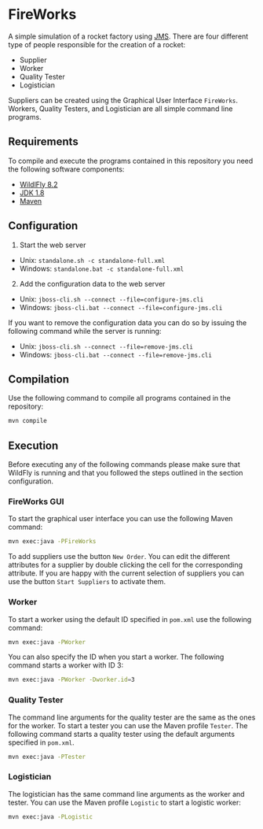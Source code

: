 # FireWorks

A simple simulation of a rocket factory using [JMS](https://jms-spec.java.net). There are four different type of people responsible for the creation of a rocket:

- Supplier
- Worker
- Quality Tester
- Logistician

Suppliers can be created using the Graphical User Interface `FireWorks`. Workers, Quality Testers, and Logistician are all simple command line programs.

## Requirements

To compile and execute the programs contained in this repository you need the following software components:

- [WildlFly 8.2](http://www.wildfly.org)
- [JDK 1.8](http://www.oracle.com/technetwork/java/javase/downloads/index.html)
- [Maven](http://maven.apache.org)

## Configuration

1. Start the web server

- Unix: `standalone.sh -c standalone-full.xml`
- Windows: `standalone.bat -c standalone-full.xml`

2. Add the configuration data to the web server

- Unix: `jboss-cli.sh --connect --file=configure-jms.cli`
- Windows: `jboss-cli.bat --connect --file=configure-jms.cli`

If you want to remove the configuration data you can do so by issuing the following command while the server is running:

- Unix: `jboss-cli.sh --connect --file=remove-jms.cli`
- Windows: `jboss-cli.bat --connect --file=remove-jms.cli`

## Compilation

Use the following command to compile all programs contained in the repository:

```bash
mvn compile
```

## Execution

Before executing any of the following commands please make sure that WildFly is running and that you followed the steps outlined in the section configuration.

### FireWorks GUI

To start the graphical user interface you can use the following Maven command:

```bash
mvn exec:java -PFireWorks
```

To add suppliers use the button `New Order`. You can edit the different attributes for a supplier by double clicking the cell for the corresponding attribute. If you are happy with the current selection of suppliers you can use the button `Start Suppliers` to activate them.


###  Worker

To start a worker using the default ID specified in `pom.xml` use the following command:

```bash
mvn exec:java -PWorker
```

You can also specify the ID when you start a worker. The following command starts a worker with ID 3:

```bash
mvn exec:java -PWorker -Dworker.id=3
```

###  Quality Tester

The command line arguments for the quality tester are the same as the ones for the worker. To start a tester you can use the Maven profile `Tester`. The following command starts a quality tester using the default arguments specified in `pom.xml`.

```bash
mvn exec:java -PTester
```

###  Logistician

The logistician has the same command line arguments as the worker and tester. You can use the Maven profile `Logistic` to start a logistic worker:

```bash
mvn exec:java -PLogistic
```

